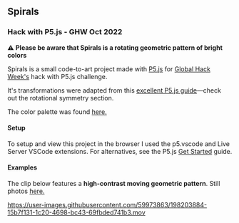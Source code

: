 ## Spirals
### Hack with P5.js - GHW Oct 2022

⚠️ **Please be aware that Spirals is a rotating geometric pattern of bright colors** 

Spirals is a small code-to-art project made with [P5.js](https://p5js.org) for [Global Hack Week's](https://ghw.mlh.io/oct) hack with P5.js challenge. 

It's transformations were adapted from this [excellent P5.js guide](https://genekogan.com/code/p5js-transformations/)—check out the rotational symmetry section.


The color palette was found [here.](https://coolors.co/palette/ffadad-ffd6a5-fdffb6-caffbf-9bf6ff-a0c4ff-bdb2ff-ffc6ff-fffffc)

#### Setup
To setup and view this project in the browser I used the p5.vscode and Live Server VSCode extensions. For alternatives, see the P5.js [Get Started](https://p5js.org/get-started/) guide.

#### Examples
The clip below features a **high-contrast moving geometric pattern**. Still photos [here.](./examples)

https://user-images.githubusercontent.com/59973863/198203884-15b7f131-1c20-4698-bc43-69fbded741b3.mov

